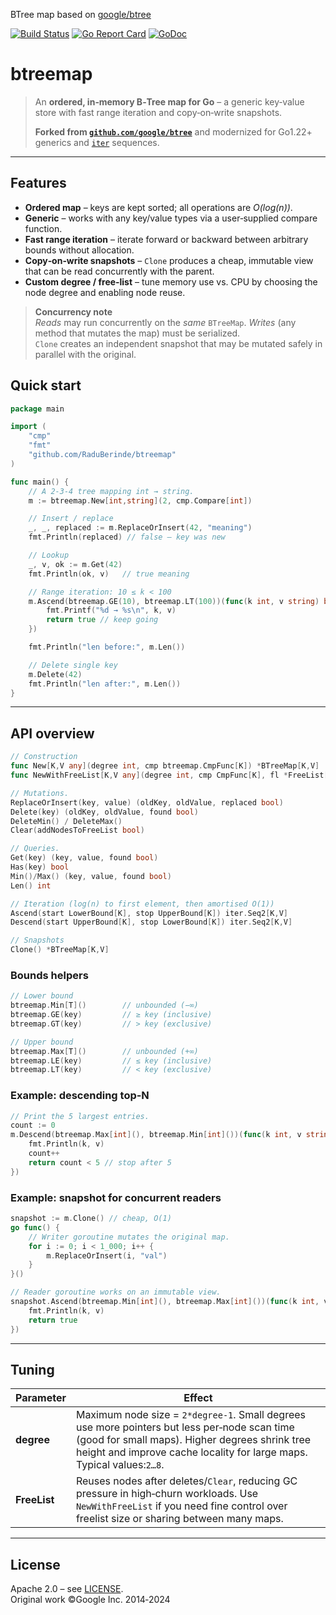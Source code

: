 BTree map based on [google/btree](https://github.com/google/btree)

[![Build Status](https://github.com/RaduBerinde/btreemap/actions/workflows/ci.yaml/badge.svg)](https://github.com/RaduBerinde/btreemap/actions/workflows/ci.yaml)
[![Go Report Card](https://goreportcard.com/badge/github.com/RaduBerinde/btreemap)](https://goreportcard.com/report/github.com/RaduBerinde/btreemap)
[![GoDoc](https://godoc.org/github.com/RaduBerinde/btreemap?status.svg)](https://godoc.org/github.com/RaduBerinde/btreemap)

# btreemap

> An **ordered, in‑memory B‑Tree map for Go** – a generic key‑value store with fast range iteration and copy‑on‑write snapshots.
>
> **Forked from [`github.com/google/btree`](https://github.com/google/btree)** and modernized for Go1.22+ generics and [`iter`](https://pkg.go.dev/iter) sequences.

---

## Features

* **Ordered map** – keys are kept sorted; all operations are *O(log(n))*.
* **Generic** – works with any key/value types via a user‑supplied compare function.
* **Fast range iteration** – iterate forward or backward between arbitrary bounds without allocation.
* **Copy‑on‑write snapshots** – `Clone` produces a cheap, immutable view that can be read concurrently with the parent.
* **Custom degree / free‑list** – tune memory use vs. CPU by choosing the node degree and enabling node reuse.

> **Concurrency note**  
> *Reads* may run concurrently on the *same* `BTreeMap`. *Writes* (any method that mutates the map) must be serialized.  
> `Clone` creates an independent snapshot that may be mutated safely in parallel with the original.

## Quick start

```go
package main

import (
    "cmp"
    "fmt"
    "github.com/RaduBerinde/btreemap"
)

func main() {
    // A 2‑3‑4 tree mapping int → string.
    m := btreemap.New[int,string](2, cmp.Compare[int])

    // Insert / replace
    _, _, replaced := m.ReplaceOrInsert(42, "meaning")
    fmt.Println(replaced) // false – key was new

    // Lookup
    _, v, ok := m.Get(42)
    fmt.Println(ok, v)   // true meaning

    // Range iteration: 10 ≤ k < 100
    m.Ascend(btreemap.GE(10), btreemap.LT(100))(func(k int, v string) bool {
        fmt.Printf("%d → %s\n", k, v)
        return true // keep going
    })

    fmt.Println("len before:", m.Len())

    // Delete single key
    m.Delete(42)
    fmt.Println("len after:", m.Len())
}
```

---

## API overview

```go
// Construction
func New[K,V any](degree int, cmp btreemap.CmpFunc[K]) *BTreeMap[K,V]
func NewWithFreeList[K,V any](degree int, cmp CmpFunc[K], fl *FreeList[K,V]) *BTreeMap[K,V]

// Mutations.
ReplaceOrInsert(key, value) (oldKey, oldValue, replaced bool)
Delete(key) (oldKey, oldValue, found bool)
DeleteMin() / DeleteMax()
Clear(addNodesToFreeList bool)

// Queries.
Get(key) (key, value, found bool)
Has(key) bool
Min()/Max() (key, value, found bool)
Len() int

// Iteration (log(n) to first element, then amortised O(1))
Ascend(start LowerBound[K], stop UpperBound[K]) iter.Seq2[K,V]
Descend(start UpperBound[K], stop LowerBound[K]) iter.Seq2[K,V]

// Snapshots
Clone() *BTreeMap[K,V]
```

### Bounds helpers

```go
// Lower bound
btreemap.Min[T]()        // unbounded (−∞)
btreemap.GE(key)         // ≥ key (inclusive)
btreemap.GT(key)         // > key (exclusive)

// Upper bound
btreemap.Max[T]()        // unbounded (+∞)
btreemap.LE(key)         // ≤ key (inclusive)
btreemap.LT(key)         // < key (exclusive)
```

### Example: descending top‑N

```go
// Print the 5 largest entries.
count := 0
m.Descend(btreemap.Max[int](), btreemap.Min[int]())(func(k int, v string) bool {
    fmt.Println(k, v)
    count++
    return count < 5 // stop after 5
})
```

### Example: snapshot for concurrent readers

```go
snapshot := m.Clone() // cheap, O(1)
go func() {
    // Writer goroutine mutates the original map.
    for i := 0; i < 1_000; i++ {
        m.ReplaceOrInsert(i, "val")
    }
}()

// Reader goroutine works on an immutable view.
snapshot.Ascend(btreemap.Min[int](), btreemap.Max[int]())(func(k int, v string) bool {
    fmt.Println(k, v)
    return true
})
```

---

## Tuning

| Parameter | Effect |
|-----------|--------|
| **degree** | Maximum node size = `2*degree-1`. Small degrees use more pointers but less per‑node scan time (good for small maps). Higher degrees shrink tree height and improve cache locality for large maps. Typical values:`2…8`. |
| **FreeList** | Reuses nodes after deletes/`Clear`, reducing GC pressure in high‑churn workloads. Use `NewWithFreeList` if you need fine control over freelist size or sharing between many maps. |

---

## License

Apache 2.0 – see [LICENSE](LICENSE).  
Original work ©Google Inc. 2014‑2024

